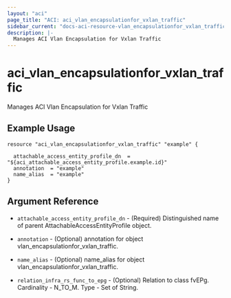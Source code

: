 ```yaml
---
layout: "aci"
page_title: "ACI: aci_vlan_encapsulationfor_vxlan_traffic"
sidebar_current: "docs-aci-resource-vlan_encapsulationfor_vxlan_traffic"
description: |-
  Manages ACI Vlan Encapsulation for Vxlan Traffic
---
```


# aci_vlan_encapsulationfor_vxlan_traffic #
Manages ACI Vlan Encapsulation for Vxlan Traffic

## Example Usage ##

```hcl
resource "aci_vlan_encapsulationfor_vxlan_traffic" "example" {

  attachable_access_entity_profile_dn  = "${aci_attachable_access_entity_profile.example.id}"
  annotation  = "example"
  name_alias  = "example"
}
```
## Argument Reference ##
* `attachable_access_entity_profile_dn` - (Required) Distinguished name of parent AttachableAccessEntityProfile object.
* `annotation` - (Optional) annotation for object vlan_encapsulationfor_vxlan_traffic.
* `name_alias` - (Optional) name_alias for object vlan_encapsulationfor_vxlan_traffic.

* `relation_infra_rs_func_to_epg` - (Optional) Relation to class fvEPg. Cardinality - N_TO_M. Type - Set of String.
                


